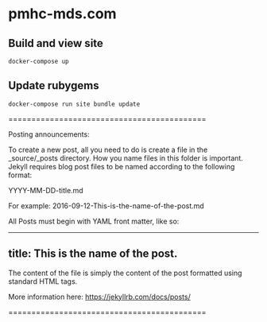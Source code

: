 # pmhc-mds.com

## Build and view site

`docker-compose up`

## Update rubygems

`docker-compose run site bundle update`

===========================================

Posting announcements:

To create a new post, all you need to do is create a file in the _source/_posts directory. How you name files in this folder is important. Jekyll requires blog post files to be named according to the following format:

YYYY-MM-DD-title.md

For example: 2016-09-12-This-is-the-name-of-the-post.md

All Posts must begin with YAML front matter, like so:

---
title: This is the name of the post.
---

The content of the file is simply the content of the post formatted using standard HTML tags.

More information here:
https://jekyllrb.com/docs/posts/

===========================================
